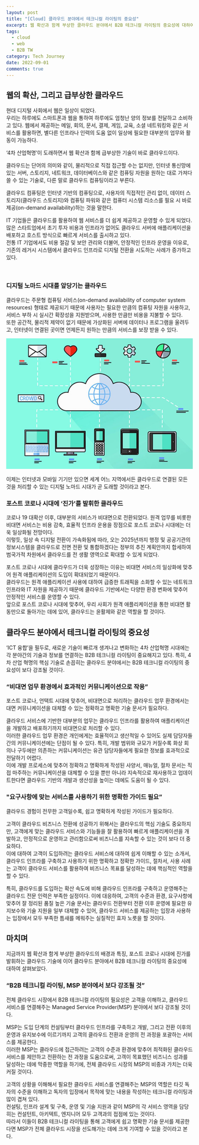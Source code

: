 ```yaml
---
layout: post
title: "[Cloud] 클라우드 분야에서 테크니컬 라이팅의 중요성"
excerpt: 웹 확산과 함께 부상한 클라우드 분야에서 B2B 테크니컬 라이팅의 중요성에 대하여
tags:
  - cloud
  - web
  - B2B TW
category: Tech Journey
date: 2022-09-01
comments: true
---
```


## 웹의 확산, 그리고 급부상한 클라우드
현대 디지털 사회에서 웹은 일상이 되었다. <br>
우리는 하루에도 스마트폰과 웹을 통하여 하루에도 엄청난 양의 정보를 전달하고 소비하고 있다.
웹에서 제공하는 메일, 회의, 문서, 결제, 게임, 교육, 소셜 네트워킹와 같은 서비스를 활용하면, 별다른 인프라나 인력의 도움 없이 일상에 필요한 대부분의 업무와 활동이 가능하다. 

‘4차 산업혁명’이 도래하면서 웹 확산과 함께 급부상한 기술이 바로 클라우드이다. <br>

클라우드는 단어의 의미와 같이, 물리적으로 직접 접근할 수는 없지만, 인터넷 통신망에 있는 서버, 스토리지, 네트워크, 데이터베이스와 같은 컴퓨팅 자원을 원하는 대로 가져다 쓸 수 있는 기술로, 다른 말로 클라우드 컴퓨팅이라고 부른다. <br>

<div class="highlight2">
클라우드 컴퓨팅은 인터넷 기반의 컴퓨팅으로, 사용자의 직접적인 관리 없이, 데이터 스토리지(클라우드 스토리지)와 컴퓨팅 파워와 같은 컴퓨터 시스템 리소스를 필요 시 바로 제공(on-demand availability)하는 것을 말한다. <br>
</div>

IT 기업들은 클라우드를 활용하여 웹 서비스를 더 쉽게 제공하고 운영할 수 있게 되었다. <br>
많은 스타트업에서 초기 투자 비용과 인프라가 없어도 클라우드 서버에 애플리케이션을 배포하고 호스트 방식으로 빠르게 서비스를 출시하고 있다. <br>
전통 IT 기업에서도 비용 절감 및 보안 관리와 더불어, 안정적인 인프라 운영을 이유로, 기존의 레거시 시스템에서 클라우드 인프라로 디지털 전환을 시도하는 사례가 증가하고 있다.

<br>

### 디지털 노마드 시대를 앞당기는 클라우드
클라우드는 주문형 컴퓨팅 서비스(on-demand availability of computer system resources) 형태로 제공되기 때문에 사용자는 필요한 만큼의 컴퓨팅 자원을 사용하고, 서비스 부하 시 실시간 확장성을 지원받으며, 사용한 만큼만 비용을 지불할 수 있다. <br>
또한 공간적, 물리적 제약이 없기 때문에 가상화된 서버에 데이터나 프로그램을 울려두고, 인터넷이 연결된 곳이면 언제든지 원하는 만큼의 서비스를 보장 받을 수 있다.

![web cloud](/img/tech/cloud-tw.jpg)

이제는 인터넷과 모바일 기기만 있으면 세계 어느 지역에서든 클라우드로 연결된 모든 것을 처리할 수 있는 디지털 노마드 시대가 곧 도래할 것이라고 본다.
<br>

### 포스트 코로나 시대에 ‘진가’를 발휘한 클라우드
코로나 19 대확산 이후, 대부분의 서비스가 비대면으로 전환되었다. 원격 업무를 비롯한 비대면 서비스는 비용 감축, 효율적 인프라 운용을 장점으로 포스트 코로나 시대에는 더욱 일상화될 전망이다. <br>
이렇듯, 일상 속 디지털 전환이 가속화됨에 따라, 오는 2025년까지 행정 및 공공기관의 정보시스템을 클라우드로 전면 전환 및 통합하겠다는 정부의 추진 계획안까지 합세하여 범국가적 차원에서 클라우드를 전 생활 영역으로 확대할 수 있게 되었다.

포스트 코로나 시대에 클라우드가 더욱 성장하는 이유는 비대면 서비스의 일상화에 맞추어 원격 애플리케이션의 도입이 확대되었기 때문이다. <br>
클라우드는 원격 애플리케이션 사용에 대하여 급증한 트래픽을 소화할 수 있는 네트워크 인프라와 IT 자원을 제공하기 때문에 클라우드 기반에서는 다양한 환경 변화에 맞추어 안정적인 서비스를 운영할 수 있다.<br>
앞으로 포스트 코로나 시대에 맞추어, 우리 사회가 원격 애플리케이션을 통한 비대면 활동만으로 돌아가는 데에 있어, 클라우드는 윤활제와 같은 역할을 할 것이다. 
<br>

## 클라우드 분야에서 테크니컬 라이팅의 중요성
‘ICT 융합’을 필두로, 새로운 기술이 빠르개 생겨나고 변화하는 4차 산업혁명 시대에는 각 분야간의 기술과 정보를 연결하는 B2B 테크니컬 라이팅이 중요해지고 있다. 
특히, 4차 산업 혁명의 핵심 기술로 손꼽히는 클라우드 분야에서는 B2B 테크니컬 라이팅의 중요성이 보다 강조될 것이다.

### “비대면 업무 환경에서 효과적인 커뮤니케이션으로 작용”
포스트 코로나, 언택트 시대에 맞추어, 비대면으로 처리하는 클라우드 업무 환경에서는 대면 커뮤니케이션을 대체할 수 있는 정확하고 명확한 기술 문서가 필요하다.

클라우드 서비스에 기반한 대부분의 업무는 클라우드 인프라를 활용하여 애플리케이션을 개발하고 배포하기까지 비대면으로 처리할 수 있다. <br>
이러한 클라우드 업무 환경은 개인에게는 효율적이고 생산적일 수 있어도 실제 담당자들 간의 커뮤니케이션에는 단점이 될 수 있다. 특히, 개발 범위와 규모가 커질수록 화상 회의나 구두에만 의존하는 커뮤니케이션는 유관 담당자들에게 필요한 정보를 효과적으로 전달하기 어렵다. <br>
이에 개발 프로세스에 맞추어 정확하고 명확하게 작성된 사양서, 매뉴얼, 절차 문서는 직접 마주하는 커뮤니케이션을 대체할 수 있을 뿐만 아니라 지속적으로 재사용하고 업데이트한다면 클라우드 기반의 개발과 생산성을 높이는 데에도 도움이 될 수 있다.

### "요구사항에 맞는 서비스를 사용하기 위한 명확한 가이드 필요”
클라우드 경험이 전무한 고객일수록, 쉽고 명확하게 작성된 가이드가 필요하다.

고객이 클라우드 비즈니스 전환에 성공하기 위해서는 클라우드의 핵심 기술도 중요하지만, 고객에게 맞는 클라우드 서비스와 기능들을 잘 활용하여 빠르게 애플리케이션을 개발하고, 안정적으로 운영하고 관리함으로써 비즈니스를 지속할 수 있는 것이 보다 더 중요하다. <br>
이에 대하여 고객이 도입하려는 클라우드 서비스에 대하여 쉽게 이해할 수 있는 소개서, 클라우드 인프라를 구축하고 사용하기 위한 명확하고 정확한 가이드, 절차서, 사용 사례는 고객이 클라우드 서비스를 활용하여 비즈니스 목표를 달성하는 데에 핵심적인 역할을 할 수 있다.

특히, 클라우드를 도입하는 확산 속도에 비해 클라우드 인프라를 구축하고 운영해주는 클라우드 전문 인력은 부족한 실정이다. 
이에 대응하여, 고객의 수준과 환경, 요구사항에 맞추어 잘 정리된 품질 높은 기술 문서는 클라우드 전환부터 전환 이후 운영에 필요한 유지보수와 기술 지원을 일부 대체할 수 있어, 클라우드 서비스를 제공하는 입장과 사용하는 입장에서 모두 부족한 틈새를 메워주는 실질적인 효자 노릇을 할 것이다.
<br>

## 마치며
지금까지 웹 확산과 함게 부상한 클라우드의 배경과 특징, 포스트 코로나 시대에 진가를 발휘하는 클라우드 기술에 이어 클라우드 분야에서 B2B 테크니컬 라이팅의 중요성에 대하여 살펴보았다.

### “B2B 테크니컬 라이팅, MSP 분야에서 보다 강조될 것”
전체 클라우드 시장에서 B2B 테크니컬 라이팅의 필요성은 고객을 이해하고, 클라우드 서비스를 연결해주는 Managed Service Provider(MSP) 분야에서 보다 강조될 것이다. 
<br>

MSP는 도입 단계의 컨설팅부터 클라우드 인프라를 구축하고 개발, 그리고 전환 이후의 운영과 유지보수에 이르기까지 고객의 클라우드 전환과 운영의 전 과정을 포괄하는 서비스를 제공한다. <br>
이러한 MSP는 클라우드에 접근하려는 고객의 수준과 환경에 맞추어 최적화된 클라우드 서비스를 제안하고 전환하는 전 과정을 도움으로써, 고객이 목표했던 비즈니스 성과를 달성하는 데에 막중한 역할을 하기에, 전체 클라우드 시장의 MSP의 비중과 가치는 더욱 커질 것이다.
<br>

고객의 상황을 이해해서 필요한 클라우드 서비스를 연결해주는 MSP의 역할은 타깃 독자의 수준을 이해하고 독자의 입장에서 목적에 맞는 내용을 작성하는 테크니컬 라이팅과 많이 겹쳐 있다. <br>
컨설팅, 인프라 설계 및 구축, 운영 및 기술 지원과 같이 MSP의 각 서비스 영역을 담당히는 컨설턴트, 아키텍트, 엔지니어 모두 고객과의 접점에 있는 것이다. <BR>
따라서 이들이 B2B 테크니컬 라이팅을 통해 고객에게 쉽고 명확한 기술 문서를 제공한다면 MSP가 전체 클라우드 시장을 선도해가는 데에 크게 기여할 수 있을 것이라고 본다.







